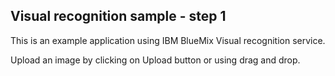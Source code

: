 ## Visual recognition sample - step 1

This is an example application using IBM BlueMix Visual recognition service.

Upload an image by clicking on Upload button or using drag and drop.
